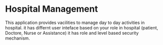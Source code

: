 # Hospital Management
This application provides vacilities to manage day to day activities in hospital. it has differnt user inteface based on your role in hospital (patient, Doctore, Nurse or Assistance) 
it has role and level based security mechanism. 
